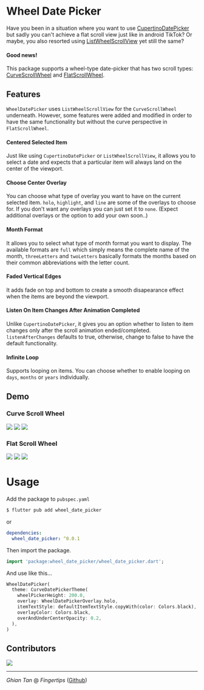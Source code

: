 # Wheel Date Picker

Have you been in a situation where you want to use [CupertinoDatePicker](https://api.flutter.dev/flutter/cupertino/CupertinoDatePicker-class.html) but sadly you can't achieve a flat scroll view just like in android TikTok?
Or maybe, you also resorted using [ListWheelScrollView](https://api.flutter.dev/flutter/widgets/ListWheelScrollView-class.html) yet still the same?

#### Good news!

This package supports a wheel-type date-picker that has two scroll types: [CurveScrollWheel](https://github.com/Fingertips18/wheel-date-picker/blob/main/lib/src/widgets/curve_scroll_wheel.dart) and [FlatScrollWheel](https://github.com/Fingertips18/wheel-date-picker/blob/main/lib/src/widgets/flat_scroll_wheel.dart).

## Features

`WheelDatePicker` uses `ListWheelScrollView` for the `CurveScrollWheel` underneath. However, some features were added and modified in order to have the same functionality but without the curve perspective in `FlatScrollWheel`.

#### Centered Selected Item

Just like using `CupertinoDatePicker` or `ListWheelScrollView`, it allows you to select a date and expects that a particular item will always land on the center of the viewport.

#### Choose Center Overlay

You can choose what type of overlay you want to have on the current selected item. `holo`, `highlight`, and `line` are some of the overlays to choose for. If you don't want any overlays you can just set it to `none`. (Expect additional overlays or the option to add your own soon..)

#### Month Format

It allows you to select what type of month format you want to display. The available formats are `full` which simply means the complete name of the month, `threeLetters` and `twoLetters` basically formats the months based on their common abbreviations with the letter count.

#### Faded Vertical Edges

It adds fade on top and bottom to create a smooth disapearance effect when the items are beyond the viewport.

#### Listen On Item Changes After Animation Completed

Unlike `CupertinoDatePicker`, it gives you an option whether to listen to item changes only after the scroll animation ended/completed. `listenAfterChanges` defaults to true, otherwise, change to false to have the default functionality.

#### Infinite Loop

Supports looping on items. You can choose whether to enable looping on `days`, `months` or `years` individually.

## Demo

### Curve Scroll Wheel

![](demo/curve_holo.gif)
![](demo/curve_highlight.gif)
![](demo/curve_line.gif)

### Flat Scroll Wheel

![](demo/flat_holo.gif)
![](demo/flat_highlight.gif)
![](demo/flat_line.gif)

# Usage

Add the package to `pubspec.yaml`

```bash
$ flutter pub add wheel_date_picker
```

or

```yaml
dependencies:
  wheel_date_picker: ^0.0.1
```

Then import the package.

```dart
import 'package:wheel_date_picker/wheel_date_picker.dart';
```

And use like this...

```dart
WheelDatePicker(
  theme: CurveDatePickerTheme(
    wheelPickerHeight: 200.0,
    overlay: WheelDatePickerOverlay.holo,
    itemTextStyle: defaultItemTextStyle.copyWith(color: Colors.black),
    overlayColor: Colors.black,
    overAndUnderCenterOpacity: 0.2,
  ),
)
```

## Contributors

<a href="https://github.com/Fingertips18/wheel-date-picker/graphs/contributors">
  <img src="https://contrib.rocks/image?repo=Fingertips18/wheel-date-picker" />
</a>

---

_Ghian Tan_ @ _Fingertips_ ([Github](https://github.com/Fingertips18))
